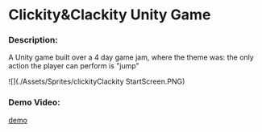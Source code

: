 # **Clickity&Clackity Unity Game**
### **Description:**
A Unity game built over a 4 day game jam, where the theme was: the only action the player can perform is "jump"


![](./Assets/Sprites/clickityClackity StartScreen.PNG)

### **Demo Video:**
[demo](https://youtu.be/srvXv44TwZc)
